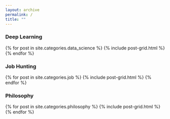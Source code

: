 ```yaml
---
layout: archive
permalink: /
title: ""
---
```


<div class="tiles">
  <h3>Deep Learning</h3>
    {% for post in site.categories.data_science %}
      {% include post-grid.html %}
    {% endfor %}
</div>

<div>
  <h3>Job Hunting</h3>
    {% for post in site.categories.job %}
      {% include post-grid.html %}
    {% endfor %}
</div>

<div>
  <h3>Philosophy</h3>
    {% for post in site.categories.philosophy %}
      {% include post-grid.html %}
    {% endfor %}
</div>
